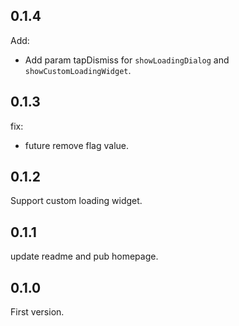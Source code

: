 ## 0.1.4

Add:

- Add param tapDismiss for `showLoadingDialog` and `showCustomLoadingWidget`.

## 0.1.3

fix:

- future remove flag value.

## 0.1.2

Support custom loading widget.

## 0.1.1

update readme and pub homepage.

## 0.1.0

First version.
